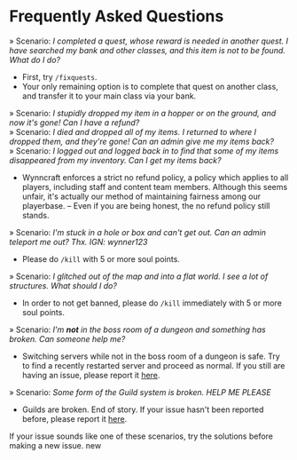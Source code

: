 # Frequently Asked Questions
» Scenario: *I completed a quest, whose reward is needed in another quest. I have searched my bank and other classes, and this item is not to be found. What do I do?*
- First, try `/fixquests`. 
- Your only remaining option is to complete that quest on another class, and transfer it to your main class via your bank. 

» Scenario: *I stupidly dropped my item in a hopper or on the ground, and now it's gone! Can I have a refund?*
<br/> » Scenario: *I died and dropped all of my items. I returned to where I dropped them, and they're gone! Can an admin give me my items back?*
<br/> » Scenario: *I logged out and logged back in to find that some of my items disappeared from my inventory. Can I get my items back?*
- Wynncraft enforces a strict no refund policy, a policy which applies to all players, including staff and content team members. Although this seems unfair, it's actually our method of maintaining fairness among our playerbase. 
– Even if you are being honest, the no refund policy still stands. 

» Scenario: *I'm stuck in a hole or box and can't get out. Can an admin teleport me out? Thx. IGN: wynner123*
- Please do `/kill` with 5 or more soul points.

» Scenario: *I glitched out of the map and into a flat world. I see a lot of structures. What should I do?*
- In order to not get banned, please do `/kill` immediately with 5 or more soul points. 

» Scenario: *I'm **not** in the boss room of a dungeon and something has broken. Can someone help me?*
- Switching servers while not in the boss room of a dungeon is safe. Try to find a recently restarted server and proceed as normal. If you still are having an issue, please report it [here](https://github.com/Wynncraft/Issues/).

» Scenario: *Some form of the Guild system is broken. HELP ME PLEASE*
- Guilds are broken. End of story. If your issue hasn't been reported before, please report it [here](https://github.com/Wynncraft/Issues/issues/3665). 

If your issue sounds like one of these scenarios, try the solutions before making a new issue. 
new
